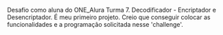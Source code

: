 Desafio como aluna do ONE_Alura Turma 7.
Decodificador - Encriptador e Desencriptador.
É meu primeiro projeto. Creio que conseguir colocar as funcionalidades e a programação solicitada nesse 'challenge'.

